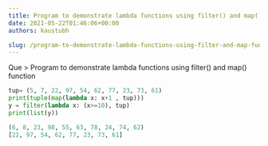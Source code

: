 ```yaml
---
title: Program to demonstrate lambda functions using filter() and map() function
date: 2021-05-22T01:46:06+00:00
authors: kaustubh

slug: /program-to-demonstrate-lambda-functions-using-filter-and-map-function/
---
```

Que > Program to demonstrate lambda functions using filter() and map() function

```python title="file.py"
tup= (5, 7, 22, 97, 54, 62, 77, 23, 73, 61)
print(tuple(map(lambda x: x+1 , tup)))
y = filter(lambda x: (x>=10), tup)
print(list(y))
```

```python title="Output"
(6, 8, 23, 98, 55, 63, 78, 24, 74, 62)
[22, 97, 54, 62, 77, 23, 73, 61]
```